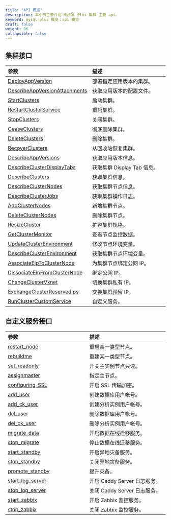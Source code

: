 ```yaml
---
title: "API 概览"
description: 本小节主要介绍 MySQL Plus 集群 主要 api。 
keyword: mysql plus 概览；api 概览
draft: false
weight: 06
collapsible: false
---
```




## 集群接口

|<span style="display:inline-block;width:240px">参数</span> |<span style="display:inline-block;width:320px">描述</span>|
| :--- |  :--- | 
| [DeployAppVersion](../cluster/deploy_app_version)    |  部署指定应用版本的集群。       |
| [DescribeAppVersionAttachments](../cluster/describe_app_version_attachments)    |  获取应用版本的配置文件。       |
| [StartClusters](../cluster/start_clusters)    |  启动集群。       |
| [RestartClusterService](../cluster/restart_cluster_service)    |  重启集群。       |
| [StopClusters](../cluster/stop_clusters)    |  关闭集群。       |
| [CeaseClusters](../cluster/cease_clusters)    |  彻底删除集群。       |
| [DeleteClusters](../cluster/delete_clusters)    |  删除集群。       |
| [RecoverClusters](../cluster/recover_clusters)    |  从回收站恢复集群。       |
| [DescribeAppVersions](../cluster/describe_app_versions)    |  获取应用版本信息。       |
| [DescribeClusterDisplayTabs](../cluster/describe_cluster_display_tabs)    |  获取集群 Display Tab 信息。       |
| [DescribeClusters](../cluster/describe_clusters)    |  获取集群信息。       |
| [DescribeClusterNodes](../cluster/describe_cluster_nodes)    |  获取集群节点信息。       |
| [DescribeClusterJobs](../cluster/describe_cluster_jobs)    |  获取集群操作日志。       |
| [AddClusterNodes](../cluster/add_cluster_nodes)    |  新增集群节点。       |
| [DeleteClusterNodes](../cluster/delete_cluster_nodes)    |  删除集群节点。       |
| [ResizeCluster](../cluster/resize_cluster)    |  扩容集群规格。       |
| [GetClusterMonitor](../cluster/get_cluster_monitor)    |  查看节点监控数据。       |
| [UpdateClusterEnvironment](../cluster/update_cluster_env)    |  修改节点环境变量。       |
| [DescribeClusterEnvironment](../cluster/describe_cluster_env)    |  获取集群节点环境变量。       |
| [AssociateEipToClusterNode](../cluster/associate_eip_to_cluster_node)    |  为集群节点绑定公网 IP。       |
| [DissociateEipFromClusterNode](../cluster/dissociate_eip_from_cluster_node)    |  绑定公网 IP。       |
| [ChangeClusterVxnet](../cluster/change_cluster_vxnet)    |  切换集群私有 IP。       |
| [ExchangeClusterReservedIps](../cluster/exchange_reserved_ips)    | 交换集群预留 IP。       |
| [RunClusterCustomService](../cluster/custom_service)    |  自定义服务。       |

## 自定义服务接口

|<span style="display:inline-block;width:240px">参数</span> |<span style="display:inline-block;width:320px">描述</span>|
| :--- |  :--- | 
| [restart_node](../cluster_service/restart_node)    |  重启某一类型节点。       |
| [rebuildme](../cluster_service/rebuild_node)    |  重建某一类型节点。       |
| [set_readonly](../cluster_service/assign_readonly_node)    |  开关主实例节点只读。       |
| [assignmaster](../cluster_service/assign_master_node)    |  指定主节点。       |
| [configuring_SSL](../cluster_service/config_ssl_node)    |  开启 SSL 传输加密。       |
| [add_user](../cluster_service/add_user)    | 创建数据库用户帐号。       |
| [add_ck_user](../cluster_service/add_ck_user)    |  创建分析实例用户帐号。       |
| [del_user](../cluster_service/delete_user)    |  删除数据库用户帐号。       |
| [del_ck_user](../cluster_service/delete_ck_user)    |  删除分析实例用户帐号。       |
| [migrate_data](../cluster_service/enable_migration)    |  开启数据在线迁移服务。       |
| [stop_migrate](../cluster_service/disable_migration)    |  停止数据在线迁移服务。       |
| [start_standby](../cluster_service/enable_standby)    |  开启异地灾备服务。       |
| [stop_standby](../cluster_service/disable_standby)    |  关闭异地灾备服务。       |
| [promote_standby](../cluster_service/promote_standby)    | 提升灾备。         |
| [start_log_server](../cluster_service/enable_log_server)    |  开启 Caddy Server 日志服务。       |
| [stop_log_server](../cluster_service/disable_log_server)    |  关闭 Caddy Server 日志服务。       |
| [start_zabbix](../cluster_service/enable_zabbix)    |  开启 Zabbix 监控服务。       |
| [stop_zabbix](../cluster_service/disable_zabbix)    |  关闭 Zabbix 监控服务。        |
